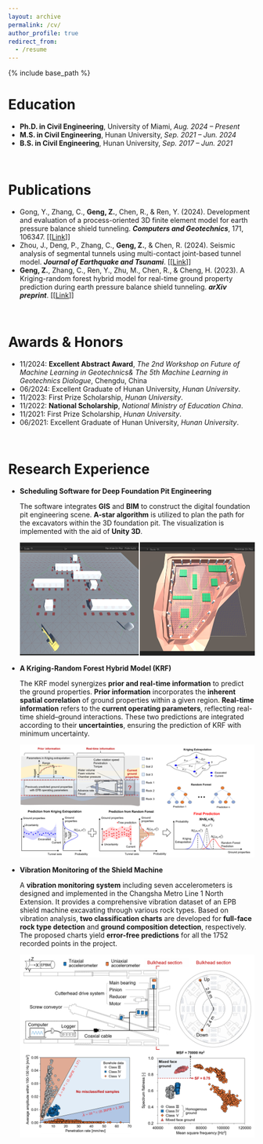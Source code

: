 ```yaml
---
layout: archive
permalink: /cv/
author_profile: true
redirect_from:
  - /resume
---
```


{% include base_path %}

Education
======
- **Ph.D. in Civil Engineering**, University of Miami, *Aug. 2024 – Present*
- **M.S. in Civil Engineering**, Hunan University, *Sep. 2021 – Jun. 2024*
- **B.S. in Civil Engineering**, Hunan University, *Sep. 2017 – Jun. 2021*
<br>

Publications
======
* Gong, Y., Zhang, C., **Geng, Z.**, Chen, R., & Ren, Y. (2024). Development and evaluation of a process-oriented 3D finite element model for earth pressure balance shield tunneling.
   ***Computers and Geotechnics***, 171, 106347. [[[Link](https://www.sciencedirect.com/science/article/pii/S0266352X24002830)]]
* Zhou, J., Deng, P., Zhang, C., **Geng, Z.**, & Chen, R. (2024). Seismic analysis of segmental tunnels using multi-contact joint-based tunnel model. ***Journal of Earthquake and Tsunami***. [[[Link](https://www.sciencedirect.com/science/article/pii/S0266352X24002830)]]
* **Geng, Z.**, Zhang, C., Ren, Y., Zhu, M., Chen, R., & Cheng, H. (2023). A Kriging-random forest hybrid model for real-time ground property prediction during earth pressure balance shield 
   tunneling. ***arXiv preprint***. [[[Link]((https://arxiv.org/abs/2305.05128))]]
<br>

Awards & Honors
======
* 11/2024: **Excellent Abstract Award**, *The 2nd Workshop on Future of Machine Learning in Geotechnics& The 5th Machine Learning in Geotechnics Dialogue*, Chengdu, China
* 06/2024: Excellent Graduate of Hunan University, *Hunan University*.
* 11/2023: First Prize Scholarship, *Hunan University*.
* 11/2022: **National Scholarship**, *National Ministry of Education China*.
* 11/2021: First Prize Scholarship, *Hunan University*.
* 06/2021: Excellent Graduate of Hunan University, *Hunan University*.
<br>

Research Experience
======
- **Scheduling Software for Deep Foundation Pit Engineering**

    The software integrates **GIS** and **BIM** to construct the digital foundation pit engineering scene. **A-star algorithm** is utilized to plan the path for the excavators within the 3D foundation pit. The visualization is implemented with the aid of **Unity 3D**.
    <p align="center">
      <img src="/images/DeepFoundation.png" width="700"  alt="Path Planning Software" />
    </p>

- **A Kriging-Random Forest Hybrid Model (KRF)**

    The KRF model synergizes **prior and real-time information** to predict the ground properties. **Prior information** incorporates the **inherent spatial correlation** of ground properties within a given region. **Real-time information** refers to the **current operating parameters**, reflecting real-time shield–ground interactions. These two predictions are integrated according to their **uncertainties**, ensuring the prediction of KRF with minimum uncertainty. 
    <p align="center">
      <img src="/images/KRF_2.png" width="800" alt="Kriging-Random Forest Hybrid Model" />
    </p>

- **Vibration Monitoring of the Shield Machine**

    A **vibration monitoring system** including seven accelerometers is designed and implemented in the Changsha Metro Line 1 North Extension. It provides a comprehensive vibration dataset of an EPB shield machine excavating through various rock types. Based on vibration analysis, **two classification charts** are developed for **full-face rock type detection** and **ground composition detection**, respectively. The proposed charts yield **error-free predictions** for all the 1752 recorded points in the project.

    <p align="center">
      <img src="/images/Vibration.png" width="800" alt="Vibration-based Classification Charts" />
    </p>


